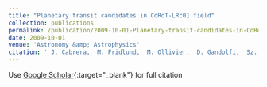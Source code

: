 ```yaml
---
title: "Planetary transit candidates in CoRoT-LRc01 field"
collection: publications
permalink: /publication/2009-10-01-Planetary-transit-candidates-in-CoRoT-LRc01-field
date: 2009-10-01
venue: 'Astronomy &amp; Astrophysics'
citation: ' J. Cabrera,  M. Fridlund,  M. Ollivier,  D. Gandolfi,  Sz. Csizmadia,  R. Alonso,  S. Aigrain,  A. Alapini,  J. Almenara,  P. Barge,  A. Bonomo,  P. Bordé,  F. Bouchy,  H. Bruntt,  L. Carone,  S. Carpano,  H. Deeg,  R. de La Reza,  M. Deleuil,  R. Dvorak,  A. Erikson,  M. Gillon,  P. Gondoin,  E. Guenther,  T. Guillot,  M. Hartmann,  A. Hatzes,  G. Hebrard,  L. Jorda,  H. Lammer,  A. Léger,  A. Llebaria,  C. Lovis,  P. Magain,  M. Mayor,  T. Mazeh,  C. Moutou,  A. Ofir,  M. Pätzold,  F. Pepe,  F. Pont,  D. Queloz,  M. Rabus,  H. Rauer,  C. Régulo,  S. Renner,  D. Rouan,  B. Samuel,  A. Santerne,  J. Schneider,  A. Shporer,  B. Stecklum,  B. Tingley,  S. Udry,  G. Wuchterl, &quot;Planetary transit candidates in CoRoT-LRc01 field.&quot; Astronomy &amp;amp; Astrophysics, 2009.'
---
```

Use [Google Scholar](https://scholar.google.com/scholar?q=Planetary+transit+candidates+in+CoRoT+LRc01+field){:target="_blank"} for full citation